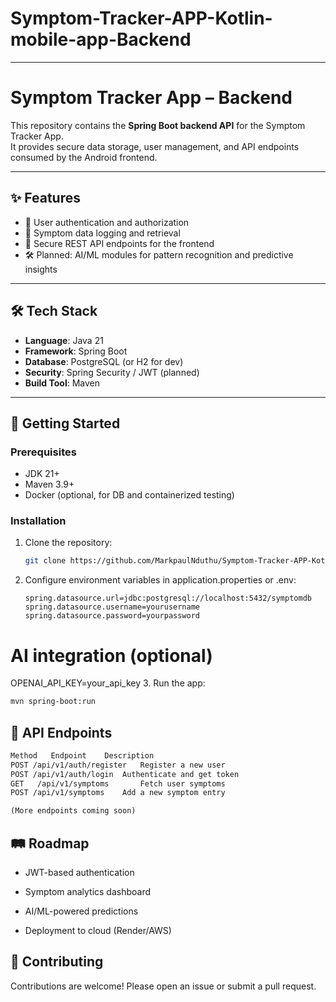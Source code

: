 # Symptom-Tracker-APP-Kotlin-mobile-app-Backend

---

# Symptom Tracker App – Backend

This repository contains the **Spring Boot backend API** for the Symptom Tracker App.  
It provides secure data storage, user management, and API endpoints consumed by the Android frontend.

---

## ✨ Features
- 👤 User authentication and authorization  
- 📝 Symptom data logging and retrieval  
- 🔐 Secure REST API endpoints for the frontend  
- 🛠 Planned: AI/ML modules for pattern recognition and predictive insights  

---

## 🛠 Tech Stack
- **Language**: Java 21  
- **Framework**: Spring Boot  
- **Database**: PostgreSQL (or H2 for dev)  
- **Security**: Spring Security / JWT (planned)  
- **Build Tool**: Maven  

---

## 🚀 Getting Started

### Prerequisites
- JDK 21+  
- Maven 3.9+  
- Docker (optional, for DB and containerized testing)  

### Installation
1. Clone the repository:
   ```bash
   git clone https://github.com/MarkpaulNduthu/Symptom-Tracker-APP-Kotlin-mobile-app-Backend.git
2. Configure environment variables in application.properties or .env:
   ```properties
   spring.datasource.url=jdbc:postgresql://localhost:5432/symptomdb
   spring.datasource.username=yourusername
   spring.datasource.password=yourpassword

# AI integration (optional)
   OPENAI_API_KEY=your_api_key
3. Run the app:
   ```bash
   mvn spring-boot:run
   ```
## 📡 API Endpoints
   ```markdown
   Method	Endpoint	Description
   POST	/api/v1/auth/register	Register a new user
   POST	/api/v1/auth/login	Authenticate and get token
   GET	 /api/v1/symptoms	    Fetch user symptoms
   POST	/api/v1/symptoms	Add a new symptom entry

   (More endpoints coming soon)
   ```
## 🛤 Roadmap

   - JWT-based authentication
   
   - Symptom analytics dashboard
   
   - AI/ML-powered predictions
   
   - Deployment to cloud (Render/AWS)

## 🤝 Contributing
   Contributions are welcome! Please open an issue or submit a pull request.
